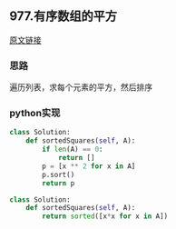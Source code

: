## 977.有序数组的平方

[原文链接](https://leetcode-cn.com/problems/squares-of-a-sorted-array/)

### 思路

遍历列表，求每个元素的平方，然后排序

### python实现

```python
class Solution:
    def sortedSquares(self, A):
        if len(A) == 0:
            return []
        p = [x ** 2 for x in A]
        p.sort()
        return p    
```

```python
class Solution:
    def sortedSquares(self, A):
        return sorted([x*x for x in A])
```